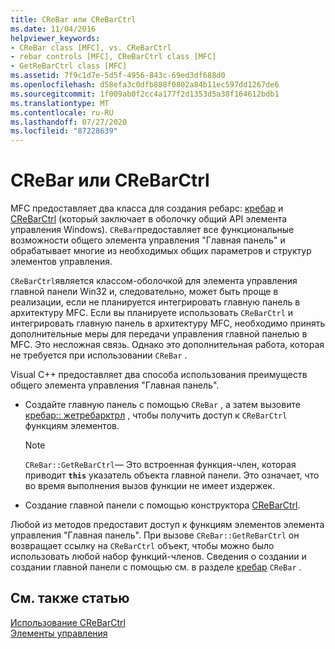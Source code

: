```yaml
---
title: CReBar или CReBarCtrl
ms.date: 11/04/2016
helpviewer_keywords:
- CReBar class [MFC], vs. CReBarCtrl
- rebar controls [MFC], CReBarCtrl class [MFC]
- GetReBarCtrl class [MFC]
ms.assetid: 7f9c1d7e-5d5f-4956-843c-69ed3df688d0
ms.openlocfilehash: d58efa3c0dfb888f0802a84b11ec597dd1267de6
ms.sourcegitcommit: 1f009ab0f2cc4a177f2d1353d5a38f164612bdb1
ms.translationtype: MT
ms.contentlocale: ru-RU
ms.lasthandoff: 07/27/2020
ms.locfileid: "87228639"
---
```

# <a name="crebar-vs-crebarctrl"></a>CReBar или CReBarCtrl

MFC предоставляет два класса для создания ребарс: [кребар](reference/crebar-class.md) и [CReBarCtrl](reference/crebarctrl-class.md) (который заключает в оболочку общий API элемента управления Windows). `CReBar`предоставляет все функциональные возможности общего элемента управления "Главная панель" и обрабатывает многие из необходимых общих параметров и структур элементов управления.

`CReBarCtrl`является классом-оболочкой для элемента управления главной панели Win32 и, следовательно, может быть проще в реализации, если не планируется интегрировать главную панель в архитектуру MFC. Если вы планируете использовать `CReBarCtrl` и интегрировать главную панель в архитектуру MFC, необходимо принять дополнительные меры для передачи управления главной панелью в MFC. Это несложная связь. Однако это дополнительная работа, которая не требуется при использовании `CReBar` .

Visual C++ предоставляет два способа использования преимуществ общего элемента управления "Главная панель".

- Создайте главную панель с помощью `CReBar` , а затем вызовите [кребар:: жетребарктрл](reference/crebar-class.md#getrebarctrl) , чтобы получить доступ к `CReBarCtrl` функциям элементов.

    > [!NOTE]
    >  `CReBar::GetReBarCtrl`— Это встроенная функция-член, которая приводит **`this`** указатель объекта главной панели. Это означает, что во время выполнения вызов функции не имеет издержек.

- Создание главной панели с помощью конструктора [CReBarCtrl](reference/crebarctrl-class.md).

Любой из методов предоставит доступ к функциям элементов элемента управления "Главная панель". При вызове `CReBar::GetReBarCtrl` он возвращает ссылку на `CReBarCtrl` объект, чтобы можно было использовать любой набор функций-членов. Сведения о создании и создании главной панели с помощью см. в разделе [кребар](reference/crebar-class.md) `CReBar` .

## <a name="see-also"></a>См. также статью

[Использование CReBarCtrl](using-crebarctrl.md)<br/>
[Элементы управления](controls-mfc.md)
